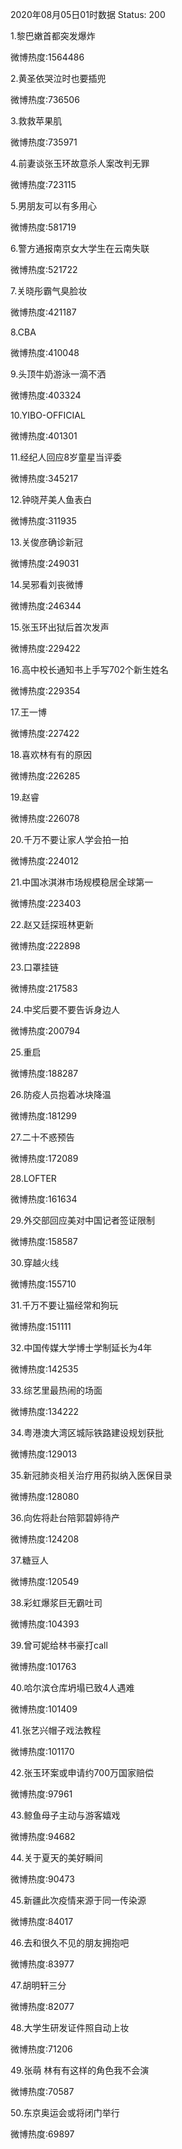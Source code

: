 2020年08月05日01时数据
Status: 200

1.黎巴嫩首都突发爆炸

微博热度:1564486

2.黄圣依哭泣时也要插兜

微博热度:736506

3.救救苹果肌

微博热度:735971

4.前妻谈张玉环故意杀人案改判无罪

微博热度:723115

5.男朋友可以有多用心

微博热度:581719

6.警方通报南京女大学生在云南失联

微博热度:521722

7.关晓彤霸气臭脸妆

微博热度:421187

8.CBA

微博热度:410048

9.头顶牛奶游泳一滴不洒

微博热度:403324

10.YIBO-OFFICIAL

微博热度:401301

11.经纪人回应8岁童星当评委

微博热度:345217

12.钟晓芹美人鱼表白

微博热度:311935

13.关俊彦确诊新冠

微博热度:249031

14.吴邪看刘丧微博

微博热度:246344

15.张玉环出狱后首次发声

微博热度:229422

16.高中校长通知书上手写702个新生姓名

微博热度:229354

17.王一博

微博热度:227422

18.喜欢林有有的原因

微博热度:226285

19.赵睿

微博热度:226078

20.千万不要让家人学会拍一拍

微博热度:224012

21.中国冰淇淋市场规模稳居全球第一

微博热度:223403

22.赵又廷探班林更新

微博热度:222898

23.口罩挂链

微博热度:217583

24.中奖后要不要告诉身边人

微博热度:200794

25.重启

微博热度:188287

26.防疫人员抱着冰块降温

微博热度:181299

27.二十不惑预告

微博热度:172089

28.LOFTER

微博热度:161634

29.外交部回应美对中国记者签证限制

微博热度:158587

30.穿越火线

微博热度:155710

31.千万不要让猫经常和狗玩

微博热度:151111

32.中国传媒大学博士学制延长为4年

微博热度:142535

33.综艺里最热闹的场面

微博热度:134222

34.粤港澳大湾区城际铁路建设规划获批

微博热度:129013

35.新冠肺炎相关治疗用药拟纳入医保目录

微博热度:128080

36.向佐将赴台陪郭碧婷待产

微博热度:124208

37.糖豆人

微博热度:120549

38.彩虹爆浆巨无霸吐司

微博热度:104393

39.曾可妮给林书豪打call

微博热度:101763

40.哈尔滨仓库坍塌已致4人遇难

微博热度:101409

41.张艺兴帽子戏法教程

微博热度:101170

42.张玉环案或申请约700万国家赔偿

微博热度:97961

43.鲸鱼母子主动与游客嬉戏

微博热度:94682

44.关于夏天的美好瞬间

微博热度:90473

45.新疆此次疫情来源于同一传染源

微博热度:84017

46.去和很久不见的朋友拥抱吧

微博热度:83977

47.胡明轩三分

微博热度:82077

48.大学生研发证件照自动上妆

微博热度:71206

49.张萌 林有有这样的角色我不会演

微博热度:70587

50.东京奥运会或将闭门举行

微博热度:69897

